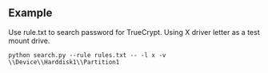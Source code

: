 ## Example
Use rule.txt to search password for TrueCrypt. Using X driver letter as a
test mount drive.

```
python search.py --rule rules.txt -- -l x -v \\Device\\Harddisk1\\Partition1
```
